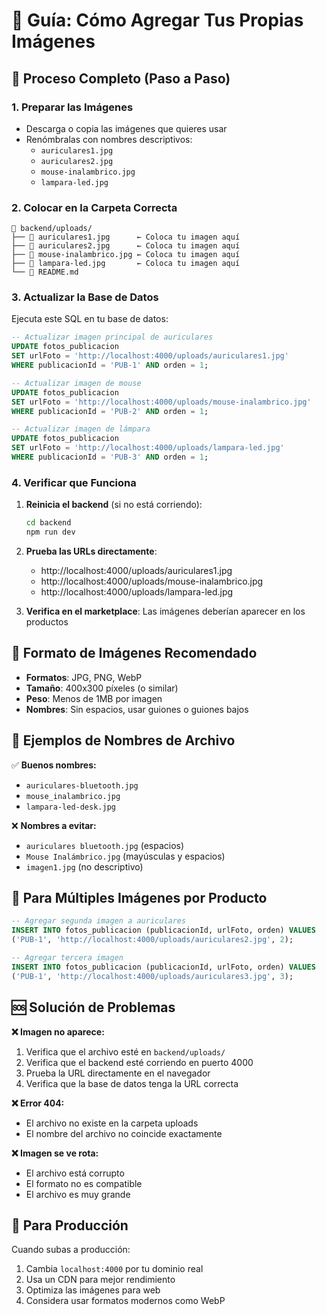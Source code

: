 # 📸 Guía: Cómo Agregar Tus Propias Imágenes

## 🎯 **Proceso Completo (Paso a Paso)**

### **1. Preparar las Imágenes**
- Descarga o copia las imágenes que quieres usar
- Renómbralas con nombres descriptivos:
  - `auriculares1.jpg`
  - `auriculares2.jpg` 
  - `mouse-inalambrico.jpg`
  - `lampara-led.jpg`

### **2. Colocar en la Carpeta Correcta**
```
📁 backend/uploads/
├── 📸 auriculares1.jpg      ← Coloca tu imagen aquí
├── 📸 auriculares2.jpg      ← Coloca tu imagen aquí
├── 📸 mouse-inalambrico.jpg ← Coloca tu imagen aquí
├── 📸 lampara-led.jpg       ← Coloca tu imagen aquí
└── 📄 README.md
```

### **3. Actualizar la Base de Datos**

Ejecuta este SQL en tu base de datos:

```sql
-- Actualizar imagen principal de auriculares
UPDATE fotos_publicacion 
SET urlFoto = 'http://localhost:4000/uploads/auriculares1.jpg' 
WHERE publicacionId = 'PUB-1' AND orden = 1;

-- Actualizar imagen de mouse
UPDATE fotos_publicacion 
SET urlFoto = 'http://localhost:4000/uploads/mouse-inalambrico.jpg' 
WHERE publicacionId = 'PUB-2' AND orden = 1;

-- Actualizar imagen de lámpara
UPDATE fotos_publicacion 
SET urlFoto = 'http://localhost:4000/uploads/lampara-led.jpg' 
WHERE publicacionId = 'PUB-3' AND orden = 1;
```

### **4. Verificar que Funciona**

1. **Reinicia el backend** (si no está corriendo):
   ```bash
   cd backend
   npm run dev
   ```

2. **Prueba las URLs directamente**:
   - http://localhost:4000/uploads/auriculares1.jpg
   - http://localhost:4000/uploads/mouse-inalambrico.jpg
   - http://localhost:4000/uploads/lampara-led.jpg

3. **Verifica en el marketplace**: Las imágenes deberían aparecer en los productos

## 🔧 **Formato de Imágenes Recomendado**

- **Formatos**: JPG, PNG, WebP
- **Tamaño**: 400x300 píxeles (o similar)
- **Peso**: Menos de 1MB por imagen
- **Nombres**: Sin espacios, usar guiones o guiones bajos

## 📝 **Ejemplos de Nombres de Archivo**

✅ **Buenos nombres:**
- `auriculares-bluetooth.jpg`
- `mouse_inalambrico.jpg`
- `lampara-led-desk.jpg`

❌ **Nombres a evitar:**
- `auriculares bluetooth.jpg` (espacios)
- `Mouse Inalámbrico.jpg` (mayúsculas y espacios)
- `imagen1.jpg` (no descriptivo)

## 🚀 **Para Múltiples Imágenes por Producto**

```sql
-- Agregar segunda imagen a auriculares
INSERT INTO fotos_publicacion (publicacionId, urlFoto, orden) VALUES
('PUB-1', 'http://localhost:4000/uploads/auriculares2.jpg', 2);

-- Agregar tercera imagen
INSERT INTO fotos_publicacion (publicacionId, urlFoto, orden) VALUES
('PUB-1', 'http://localhost:4000/uploads/auriculares3.jpg', 3);
```

## 🆘 **Solución de Problemas**

**❌ Imagen no aparece:**
1. Verifica que el archivo esté en `backend/uploads/`
2. Verifica que el backend esté corriendo en puerto 4000
3. Prueba la URL directamente en el navegador
4. Verifica que la base de datos tenga la URL correcta

**❌ Error 404:**
- El archivo no existe en la carpeta uploads
- El nombre del archivo no coincide exactamente

**❌ Imagen se ve rota:**
- El archivo está corrupto
- El formato no es compatible
- El archivo es muy grande

## 📱 **Para Producción**

Cuando subas a producción:
1. Cambia `localhost:4000` por tu dominio real
2. Usa un CDN para mejor rendimiento
3. Optimiza las imágenes para web
4. Considera usar formatos modernos como WebP


